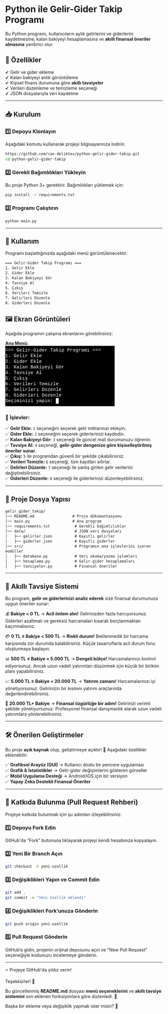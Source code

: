 # **Python ile Gelir-Gider Takip Programı**


Bu Python programı, kullanıcıların aylık gelirlerini ve giderlerini kaydetmesine, kalan bakiyeyi hesaplamasına ve **akıllı finansal öneriler almasına** yardımcı olur.

## 🚀 **Özellikler**
✔ Gelir ve gider ekleme  
✔ Kalan bakiyeyi anlık görüntüleme  
✔ Kişisel finans durumuna göre **akıllı tavsiyeler**  
✔ Verileri düzenleme ve temizleme seçeneği  
✔ JSON dosyalarıyla veri kaydetme  

---

## 📥 **Kurulum**  

### **1️⃣ Depoyu Klonlayın**  
Aşağıdaki komutu kullanarak projeyi bilgisayarınıza indirin:  
```bash
https://github.com/can-deliktas/python-gelir-gider-takip.git
cd python-gelir-gider-takip
```

### **2️⃣ Gerekli Bağımlılıkları Yükleyin**  
Bu proje Python 3+ gerektirir. Bağımlılıkları yüklemek için:  
```bash
pip install -r requirements.txt
```

### **3️⃣ Programı Çalıştırın**  
```bash
python main.py
```

---

## 🎯 **Kullanım**  
Programı başlattığınızda aşağıdaki menü görüntülenecektir:  
```
=== Gelir-Gider Takip Programı ===
1. Gelir Ekle
2. Gider Ekle
3. Kalan Bakiyeyi Gör
4. Tavsiye Al
5. Çıkış
6. Verileri Temizle
7. Gelirleri Düzenle
8. Giderleri Düzenle
```

## 🖼 **Ekran Görüntüleri**
Aşağıda programın çalışma ekranlarını görebilirsiniz:

**Ana Menü:**  
![Ana Menü](screenshots/ana_menu.png)


### 📌 **İşlevler:**
✅ **Gelir Ekle:** `1` seçeneğini seçerek gelir miktarınızı ekleyin.  
✅ **Gider Ekle:** `2` seçeneğini seçerek giderlerinizi kaydedin.  
✅ **Kalan Bakiyeyi Gör:** `3` seçeneği ile güncel mali durumunuzu öğrenin.  
✅ **Tavsiye Al:** `4` seçeneği, **gelir-gider dengenize göre kişiselleştirilmiş öneriler sunar**.  
✅ **Çıkış:** `5` ile programdan güvenli bir şekilde çıkabilirsiniz.  
✅ **Verileri Temizle:** `6` seçeneği, tüm kayıtları sıfırlar.  
✅ **Gelirleri Düzenle:** `7` seçeneği ile yanlış girilen gelir verilerini değiştirebilirsiniz.  
✅ **Giderleri Düzenle:** `8` seçeneği ile giderlerinizi düzenleyebilirsiniz.  

---

## 📂 **Proje Dosya Yapısı**  
```
gelir_gider_takip/
│── README.md                 # Proje dökümantasyonu
│── main.py                   # Ana program
│── requirements.txt           # Gerekli bağımlılıklar
│── data/                      # JSON veri dosyaları
│   ├── gelirler.json          # Kayıtlı gelirler
│   ├── giderler.json          # Kayıtlı giderler
│── src/                       # Programın ana işlevlerini içeren modüller
│   ├── database.py            # Veri okuma/yazma işlemleri
│   ├── hesaplama.py           # Gelir-gider hesaplamaları
│   ├── tavsiyeler.py          # Finansal öneriler
```

---

## 🤖 **Akıllı Tavsiye Sistemi**  
Bu program, **gelir ve giderlerinizi analiz ederek** size finansal durumunuza uygun öneriler sunar:  

💰 **Bakiye < 0 TL** → **Acil önlem alın!** Gelirinizden fazla harcıyorsunuz. Giderleri azaltmalı ve gereksiz harcamaları kısarak borçlanmaktan kaçınmalısınız.  

💳 **0 TL ≤ Bakiye < 500 TL** → **Riskli durum!** Beklenmedik bir harcama karşısında zor durumda kalabilirsiniz. Küçük tasarruflarla acil durum fonu oluşturmaya başlayın.  

📊 **500 TL ≤ Bakiye < 5.000 TL** → **Dengeli bütçe!** Harcamalarınızı kontrol ediyorsunuz. Ancak uzun vadeli yatırımları düşünmek için küçük bir birikim planı yapabilirsiniz.  

📈 **5.000 TL ≤ Bakiye < 20.000 TL** → **Yatırım zamanı!** Harcamalarınızı iyi yönetiyorsunuz. Gelirinizin bir kısmını yatırım araçlarında değerlendirebilirsiniz.  

🏦 **20.000 TL+ Bakiye** → **Finansal özgürlüğe bir adım!** Gelirinizi verimli şekilde yönetiyorsunuz. Profesyonel finansal danışmanlık alarak uzun vadeli yatırımlara yönlenebilirsiniz.  

---

## 🛠 **Önerilen Geliştirmeler**  
Bu proje **açık kaynak** olup, geliştirmeye açıktır! 🎉 Aşağıdaki özellikler eklenebilir:  

✅ **Grafiksel Arayüz (GUI)** → Kullanıcı dostu bir pencere uygulaması  
✅ **Grafik & İstatistikler** → Gelir-gider değişimlerini gösteren görseller  
✅ **Mobil Uygulama Desteği** → Android/iOS için bir versiyon  
✅ **Yapay Zeka Destekli Finansal Öneriler**  

---

## 📢 **Katkıda Bulunma (Pull Request Rehberi)**  
Projeye katkıda bulunmak için şu adımları izleyebilirsiniz:  

### **1️⃣ Depoyu Fork Edin**  
GitHub'da "Fork" butonuna tıklayarak projeyi kendi hesabınıza kopyalayın.  

### **2️⃣ Yeni Bir Branch Açın**  
```bash
git checkout -b yeni-ozellik
```

### **3️⃣ Değişiklikleri Yapın ve Commit Edin**  
```bash
git add .
git commit -m "Yeni özellik eklendi"
```

### **4️⃣ Değişiklikleri Fork’unuza Gönderin**  
```bash
git push origin yeni-ozellik
```

### **5️⃣ Pull Request Gönderin**  
GitHub’a gidin, projenin orijinal deposunu açın ve "New Pull Request" seçeneğiyle kodunuzu incelemeye gönderin.  

---

⭐ Projeye GitHub'da yıldız verin!  

Teşekkürler! 🎉

Bu güncellenmiş **README.md** dosyası **menü seçeneklerini** ve **akıllı tavsiye sistemini** son eklenen fonksiyonlara göre düzenledi. 🎯  

Başka bir ekleme veya değişiklik yapmak ister misin? 🚀
